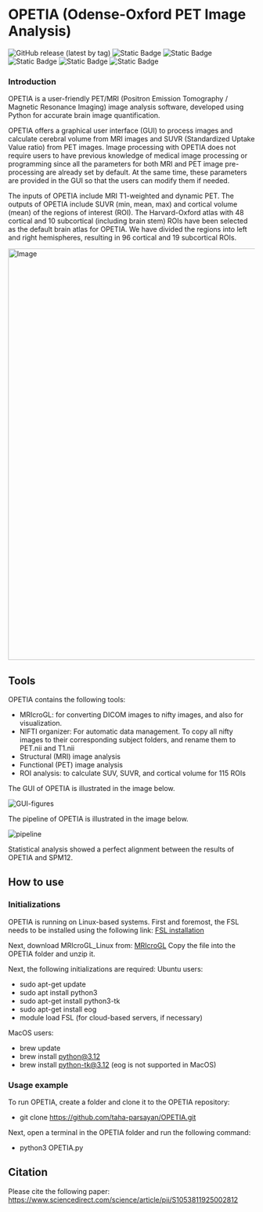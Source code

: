 # OPETIA (Odense-Oxford PET Image Analysis)
![GitHub release (latest by tag)](https://img.shields.io/github/v/tag/taha-parsayan/OPETIA?label=Release)
![Static Badge](https://img.shields.io/badge/Neuroimaging%20software-FF0000)
![Static Badge](https://img.shields.io/badge/Data%20Science-CC7722)
![Static Badge](https://img.shields.io/badge/Python-8A2BE2)
![Static Badge](https://img.shields.io/badge/FSL-8A2BE2)
![Static Badge](https://img.shields.io/badge/PET%20/%20MRI-4CAF50)


### Introduction
OPETIA is a user-friendly PET/MRI (Positron Emission Tomography / Magnetic Resonance Imaging) image analysis software, developed using Python for accurate brain image quantification.

OPETIA offers a graphical user interface (GUI) to process images and calculate cerebral volume from MRI images and SUVR (Standardized Uptake Value ratio) from PET images. Image processing with OPETIA does not require users to have previous knowledge of medical image processing or programming since all the parameters for both MRI and PET image pre-processing are already set by default. At the same time, these parameters are provided in the GUI so that the users can modify them if needed.

The inputs of OPETIA include MRI T1-weighted and dynamic PET.
The outputs of OPETIA include SUVR (min, mean, max) and cortical volume (mean) of the regions of interest (ROI).
The Harvard-Oxford atlas with 48 cortical and 10 subcortical (including brain stem) ROIs have been selected as the default brain atlas for OPETIA. We have divided the regions into left and right hemispheres, resulting in 96 cortical and 19 subcortical ROIs.

<img width="1470" height="838" alt="Image" src="https://github.com/user-attachments/assets/7cc2fd2d-fdbd-42b5-9241-a0df342ffbe0" />

## Tools
OPETIA contains the following tools:
- MRIcroGL: for converting DICOM images to nifty images, and also for visualization.
- NIFTI organizer: For automatic data management. To copy all nifty images to their corresponding subject folders, and rename them to PET.nii and T1.nii
- Structural (MRI) image analysis
- Functional (PET) image analysis
- ROI analysis: to calculate SUV, SUVR, and cortical volume for 115 ROIs

The GUI of OPETIA is illustrated in the image below.

![GUI-figures](https://github.com/user-attachments/assets/e10b4fee-aeed-46f0-bb96-8a548b8c864f)

The pipeline of OPETIA is illustrated in the image below.

![pipeline](https://github.com/user-attachments/assets/d7997e20-9e5d-4655-8736-039365062f7a)

Statistical analysis showed a perfect alignment between the results of OPETIA and SPM12.

## How to use
### Initializations
OPETIA is running on Linux-based systems. First and foremost, the FSL needs to be installed using the following link:
[FSL installation](https://web.mit.edu/fsl_v5.0.10/fsl/doc/wiki/FslInstallation.html)

Next, download MRIcroGL_Linux from:
[MRIcroGL](https://www.nitrc.org/frs/?group_id=889)
Copy the file into the OPETIA folder and unzip it.

Next, the following initializations are required:
Ubuntu users:
- sudo apt-get update
- sudo apt install python3
- sudo apt-get install python3-tk
- sudo apt-get install eog
- module load FSL (for cloud-based servers, if necessary)

MacOS users:
- brew update
- brew install python@3.12
- brew install python-tk@3.12
(eog is not supported in MacOS)

### Usage example
To run OPETIA, create a folder and clone it to the OPETIA repository:
- git clone https://github.com/taha-parsayan/OPETIA.git

Next, open a terminal in the OPETIA folder and run the following command:
- python3 OPETIA.py

## Citation
Please cite the following paper:
https://www.sciencedirect.com/science/article/pii/S1053811925002812
